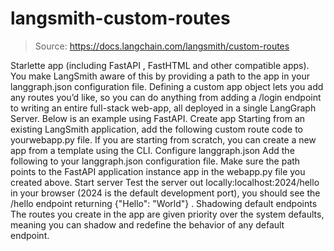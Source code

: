 # langsmith-custom-routes

> Source: https://docs.langchain.com/langsmith/custom-routes

Starlette
app (including FastAPI
, FastHTML
and other compatible apps). You make LangSmith aware of this by providing a path to the app in your langgraph.json
configuration file.
Defining a custom app object lets you add any routes you’d like, so you can do anything from adding a /login
endpoint to writing an entire full-stack web-app, all deployed in a single LangGraph Server.
Below is an example using FastAPI.
Create app
Starting from an existing LangSmith application, add the following custom route code to yourwebapp.py
file. If you are starting from scratch, you can create a new app from a template using the CLI.
Configure langgraph.json
Add the following to your langgraph.json
configuration file. Make sure the path points to the FastAPI application instance app
in the webapp.py
file you created above.
Start server
Test the server out locally:localhost:2024/hello
in your browser (2024
is the default development port), you should see the /hello
endpoint returning {"Hello": "World"}
.
Shadowing default endpoints
The routes you create in the app are given priority over the system defaults, meaning you can shadow and redefine the behavior of any default endpoint.
